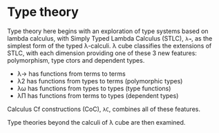 # Type theory

Type theory here begins with an exploration of type systems based on lambda calculus, with Simply Typed Lambda Calculus (STLC), `λ→`, as the simplest form of the typed λ-calculi. λ cube classifies the extensions of STLC, with each dimension providing one of these 3 new features: polymorphism, type ctors and dependent types.

- λ→ has functions from terms to terms
- λ2 has functions from types to terms (polymorphic types)
- λω has functions from types to types (type functions)
- λΠ has functions from terms to types (dependent types)

Calculus Cf constructions (CoC), `λC`, combines all of these features.

Type theories beyond the calculi of λ cube are then examined.
